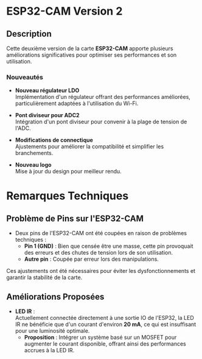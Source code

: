 # ESP32-CAM Version 2

## Description

Cette deuxième version de la carte **ESP32-CAM** apporte plusieurs améliorations significatives pour optimiser ses performances et son utilisation.  

### Nouveautés

- **Nouveau régulateur LDO**  
  Implémentation d'un régulateur offrant des performances améliorées, particulièrement adaptées à l'utilisation du Wi-Fi.  

- **Pont diviseur pour ADC2**  
  Intégration d'un pont diviseur pour convenir à la plage de tension de l'ADC.  

- **Modifications de connectique**  
  Ajustements pour améliorer la compatibilité et simplifier les branchements.  

- **Nouveau logo**  
  Mise à jour du design pour meilleur rendu.

# Remarques Techniques


## Problème de Pins sur l'ESP32-CAM

- Deux pins de l'ESP32-CAM ont été coupées en raison de problèmes techniques :  
  - **Pin 1 (GND)** : Bien que censée être une masse, cette pin provoquait des erreurs et des chutes de tension lors de son utilisation.  
  - **Autre pin** : Coupée par erreur lors des manipulations.  

Ces ajustements ont été nécessaires pour éviter les dysfonctionnements et garantir la stabilité de la carte.

## Améliorations Proposées

- **LED IR** :  
  Actuellement connectée directement à une sortie IO de l'ESP32, la LED IR ne bénéficie que d'un courant d'environ **20 mA**, ce qui est insuffisant pour une luminosité optimale.  
  - **Proposition** : Intégrer un système basé sur un MOSFET pour augmenter le courant disponible, offrant ainsi des performances accrues à la LED IR.

